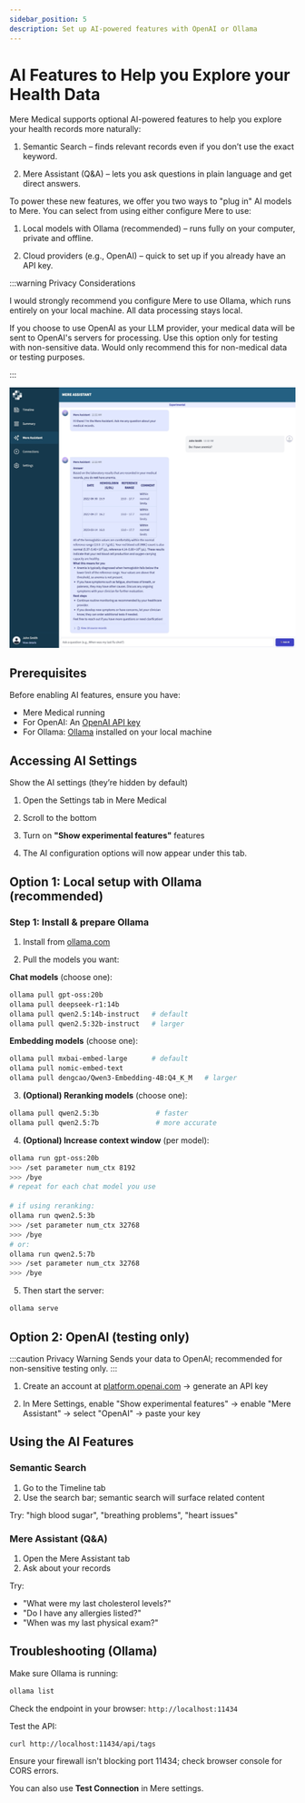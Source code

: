 ```yaml
---
sidebar_position: 5
description: Set up AI-powered features with OpenAI or Ollama
---
```


# AI Features to Help you Explore your Health Data

Mere Medical supports optional AI-powered features to help you explore your health records more naturally:

1. Semantic Search – finds relevant records even if you don’t use the exact keyword.

2. Mere Assistant (Q&A) – lets you ask questions in plain language and get direct answers.

To power these new features, we offer you two ways to "plug in" AI models to Mere. You can select from using either configure Mere to use:

1. Local models with Ollama (recommended) – runs fully on your computer, private and offline.

2. Cloud providers (e.g., OpenAI) – quick to set up if you already have an API key.

:::warning Privacy Considerations

I would strongly recommend you configure Mere to use Ollama, which runs entirely on your local machine. All data processing stays local.

If you choose to use OpenAI as your LLM provider, your medical data will be sent to OpenAI's servers for processing. Use this option only for testing with non-sensitive data. Would only recommend this for non-medical data or testing purposes.

:::

![Mere Assistant Screenshot](../../static/img/mere_assistant.jpeg)

## Prerequisites

Before enabling AI features, ensure you have:

- Mere Medical running
- For OpenAI: An [OpenAI API key](https://help.openai.com/en/articles/4936850-where-do-i-find-my-api-key)
- For Ollama: [Ollama](https://ollama.com) installed on your local machine

## Accessing AI Settings

Show the AI settings (they’re hidden by default)

1. Open the Settings tab in Mere Medical

2. Scroll to the bottom

3. Turn on **"Show experimental features"** features

4. The AI configuration options will now appear under this tab.

## Option 1: Local setup with Ollama (recommended)

### Step 1: Install & prepare Ollama

1. Install from [ollama.com](https://ollama.com)

2. Pull the models you want:

**Chat models** (choose one):

```bash
ollama pull gpt-oss:20b
ollama pull deepseek-r1:14b
ollama pull qwen2.5:14b-instruct   # default
ollama pull qwen2.5:32b-instruct   # larger
```

**Embedding models** (choose one):

```bash
ollama pull mxbai-embed-large      # default
ollama pull nomic-embed-text
ollama pull dengcao/Qwen3-Embedding-4B:Q4_K_M   # larger
```

3. **(Optional) Reranking models** (choose one):

```bash
ollama pull qwen2.5:3b              # faster
ollama pull qwen2.5:7b              # more accurate
```

4. **(Optional) Increase context window** (per model):

```bash
ollama run gpt-oss:20b
>>> /set parameter num_ctx 8192
>>> /bye
# repeat for each chat model you use

# if using reranking:
ollama run qwen2.5:3b
>>> /set parameter num_ctx 32768
>>> /bye
# or:
ollama run qwen2.5:7b
>>> /set parameter num_ctx 32768
>>> /bye
```

5. Then start the server:

```bash
ollama serve
```

## Option 2: OpenAI (testing only)

:::caution Privacy Warning
Sends your data to OpenAI; recommended for non-sensitive testing only.
:::

1. Create an account at [platform.openai.com](https://platform.openai.com) → generate an API key

2. In Mere Settings, enable "Show experimental features" → enable "Mere Assistant" → select "OpenAI" → paste your key

## Using the AI Features

### Semantic Search

1. Go to the Timeline tab
2. Use the search bar; semantic search will surface related content

Try: "high blood sugar", "breathing problems", "heart issues"

### Mere Assistant (Q&A)

1. Open the Mere Assistant tab
2. Ask about your records

Try:

- "What were my last cholesterol levels?"
- "Do I have any allergies listed?"
- "When was my last physical exam?"

## Troubleshooting (Ollama)

Make sure Ollama is running:

```bash
ollama list
```

Check the endpoint in your browser: `http://localhost:11434`

Test the API:

```bash
curl http://localhost:11434/api/tags
```

Ensure your firewall isn't blocking port 11434; check browser console for CORS errors.

You can also use **Test Connection** in Mere settings.
